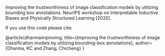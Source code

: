 Improving the trustworthiness of image classification models by utilizing bounding box annotations.
NeurIPS workshop on Interpretable Inductive Biases and Physically Structured Learning [2020].

If you use this code please cite:

@article{dharmaimproving,
  title={Improving the trustworthiness of image classification models by utilizing bounding-box annotations},
  author={Dharma, KC and Zhang, Chicheng}
}
